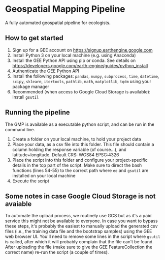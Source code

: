 # Geospatial Mapping Pipeline
A fully automated geospatial pipeline for ecologists.

## How to get started
1. Sign up for a GEE account on https://signup.earthengine.google.com
2. Install Python 3 on your local machine (e.g. using Anaconda)
3. Install the GEE Python API using pip or conda. See details on https://developers.google.com/earth-engine/guides/python_install
4. Authenticate the GEE Python API
5. Install the following packages: `pandas`, `numpy`, `subprocess`, `time`, `datetime`, `scipy`, `sklearn`, `itertools`, `pathlib`, `math`, `matplotlib`, `tqdm` using your package manager
6. Recommended (when access to Google Cloud Storage is available): install `gsutil`

## Running the pipeline
The GMP is available as a executable python script, and can be run in the command line.

1. Create a folder on your local machine, to hold your project data
2. Place your data, as a csv file into this folder. This file should contain a column holding the response variable (of course...), and latitude+longitude. Default CRS: WGS84 EPSG:4326
3. Place the script into this folder and configure your project-specific details in the top part of the script. Make sure to direct the bash functions (lines 54-55) to the correct path where `ee` and `gsutil` are installed on your local machine
5. Execute the script

## Some notes in case Google Cloud Storage is not avaiable
To automate the upload process, we routinely use GCS but as it's a paid service this might not be available to everyone. In case you want to bypass these steps, it's probably the easiest to manually upload the generated csv files (i.e., the training data file and the bootstrap samples) using the GEE web browser UI. You'll need to remove some lines in the script where `gsutil` is called, after which it will probably complain that the file can't be found. After uploading the file (make sure to give the GEE FeatureCollection the correct name) re-run the script (a couple of times).
